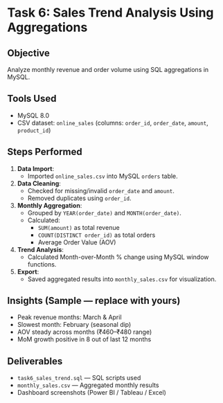 # Task 6: Sales Trend Analysis Using Aggregations

## Objective
Analyze monthly revenue and order volume using SQL aggregations in MySQL.

## Tools Used
- MySQL 8.0
- CSV dataset: `online_sales` (columns: `order_id`, `order_date`, `amount`, `product_id`)

## Steps Performed
1. **Data Import**:
   - Imported `online_sales.csv` into MySQL `orders` table.
2. **Data Cleaning**:
   - Checked for missing/invalid `order_date` and `amount`.
   - Removed duplicates using `order_id`.
3. **Monthly Aggregation**:
   - Grouped by `YEAR(order_date)` and `MONTH(order_date)`.
   - Calculated:
     - `SUM(amount)` as total revenue
     - `COUNT(DISTINCT order_id)` as total orders
     - Average Order Value (AOV)
4. **Trend Analysis**:
   - Calculated Month-over-Month % change using MySQL window functions.
5. **Export**:
   - Saved aggregated results into `monthly_sales.csv` for visualization.

## Insights (Sample — replace with yours)
- Peak revenue months: March & April
- Slowest month: February (seasonal dip)
- AOV steady across months (₹460–₹480 range)
- MoM growth positive in 8 out of last 12 months

## Deliverables
- `task6_sales_trend.sql` — SQL scripts used
- `monthly_sales.csv` — Aggregated monthly results
- Dashboard screenshots (Power BI / Tableau / Excel)
